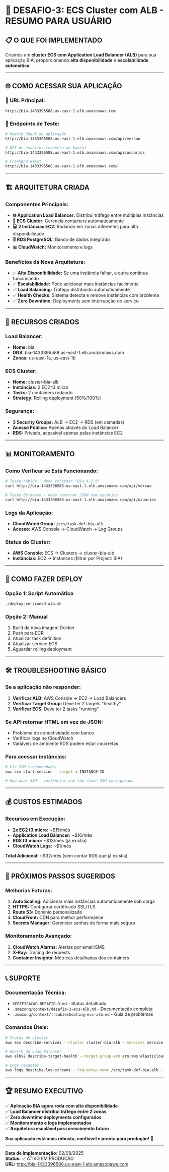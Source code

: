 # 🎯 DESAFIO-3: ECS Cluster com ALB - RESUMO PARA USUÁRIO

## 📋 **O QUE FOI IMPLEMENTADO**

Criamos um **cluster ECS com Application Load Balancer (ALB)** para sua aplicação BIA, proporcionando **alta disponibilidade** e **escalabilidade automática**.

---

## 🌐 **COMO ACESSAR SUA APLICAÇÃO**

### **🔗 URL Principal:**
```
http://bia-1433396588.us-east-1.elb.amazonaws.com
```

### **🧪 Endpoints de Teste:**
```bash
# Health Check da aplicação
http://bia-1433396588.us-east-1.elb.amazonaws.com/api/versao

# API de usuários (conecta no banco)
http://bia-1433396588.us-east-1.elb.amazonaws.com/api/usuarios

# Frontend React
http://bia-1433396588.us-east-1.elb.amazonaws.com/
```

---

## 🏗️ **ARQUITETURA CRIADA**

### **Componentes Principais:**
- **🌐 Application Load Balancer:** Distribui tráfego entre múltiplas instâncias
- **🐳 ECS Cluster:** Gerencia containers automaticamente
- **💻 2 Instâncias EC2:** Rodando em zonas diferentes para alta disponibilidade
- **🗄️ RDS PostgreSQL:** Banco de dados integrado
- **📊 CloudWatch:** Monitoramento e logs

### **Benefícios da Nova Arquitetura:**
- ✅ **Alta Disponibilidade:** Se uma instância falhar, a outra continua funcionando
- ✅ **Escalabilidade:** Pode adicionar mais instâncias facilmente
- ✅ **Load Balancing:** Tráfego distribuído automaticamente
- ✅ **Health Checks:** Sistema detecta e remove instâncias com problema
- ✅ **Zero Downtime:** Deployments sem interrupção do serviço

---

## 🔧 **RECURSOS CRIADOS**

### **Load Balancer:**
- **Nome:** bia
- **DNS:** bia-1433396588.us-east-1.elb.amazonaws.com
- **Zonas:** us-east-1a, us-east-1b

### **ECS Cluster:**
- **Nome:** cluster-bia-alb
- **Instâncias:** 2 EC2 t3.micro
- **Tasks:** 2 containers rodando
- **Strategy:** Rolling deployment (50%/100%)

### **Segurança:**
- **3 Security Groups:** ALB → EC2 → RDS (em camadas)
- **Acesso Público:** Apenas através do Load Balancer
- **RDS:** Privado, acessível apenas pelas instâncias EC2

---

## 📊 **MONITORAMENTO**

### **Como Verificar se Está Funcionando:**
```bash
# Teste rápido - deve retornar "Bia 4.2.0"
curl http://bia-1433396588.us-east-1.elb.amazonaws.com/api/versao

# Teste do banco - deve retornar JSON com usuários
curl http://bia-1433396588.us-east-1.elb.amazonaws.com/api/usuarios
```

### **Logs da Aplicação:**
- **CloudWatch Group:** `/ecs/task-def-bia-alb`
- **Acesso:** AWS Console → CloudWatch → Log Groups

### **Status do Cluster:**
- **AWS Console:** ECS → Clusters → cluster-bia-alb
- **Instâncias:** EC2 → Instances (filtrar por Project: BIA)

---

## 🚀 **COMO FAZER DEPLOY**

### **Opção 1: Script Automático**
```bash
./deploy-versioned-alb.sh
```

### **Opção 2: Manual**
1. Build da nova imagem Docker
2. Push para ECR
3. Atualizar task definition
4. Atualizar service ECS
5. Aguardar rolling deployment

---

## 🛠️ **TROUBLESHOOTING BÁSICO**

### **Se a aplicação não responder:**
1. **Verificar ALB:** AWS Console → EC2 → Load Balancers
2. **Verificar Target Group:** Deve ter 2 targets "healthy"
3. **Verificar ECS:** Deve ter 2 tasks "running"

### **Se API retornar HTML em vez de JSON:**
- Problema de conectividade com banco
- Verificar logs no CloudWatch
- Variáveis de ambiente RDS podem estar incorretas

### **Para acessar instâncias:**
```bash
# Via SSM (recomendado)
aws ssm start-session --target i-INSTANCE-ID

# Não usar SSH - instâncias não têm chave SSH configurada
```

---

## 💰 **CUSTOS ESTIMADOS**

### **Recursos em Execução:**
- **2x EC2 t3.micro:** ~$15/mês
- **Application Load Balancer:** ~$16/mês
- **RDS t3.micro:** ~$13/mês (já existia)
- **CloudWatch Logs:** ~$1/mês

**Total Adicional:** ~$32/mês (sem contar RDS que já existia)

---

## 🎯 **PRÓXIMOS PASSOS SUGERIDOS**

### **Melhorias Futuras:**
1. **Auto Scaling:** Adicionar mais instâncias automaticamente sob carga
2. **HTTPS:** Configurar certificado SSL/TLS
3. **Route 53:** Domínio personalizado
4. **CloudFront:** CDN para melhor performance
5. **Secrets Manager:** Gerenciar senhas de forma mais segura

### **Monitoramento Avançado:**
1. **CloudWatch Alarms:** Alertas por email/SMS
2. **X-Ray:** Tracing de requests
3. **Container Insights:** Métricas detalhadas dos containers

---

## 📞 **SUPORTE**

### **Documentação Técnica:**
- `VERIFICACAO-DESAFIO-3.md` - Status detalhado
- `.amazonq/context/desafio-3-ecs-alb.md` - Documentação completa
- `.amazonq/context/troubleshooting-ecs-alb.md` - Guia de problemas

### **Comandos Úteis:**
```bash
# Status do cluster
aws ecs describe-services --cluster cluster-bia-alb --services service-bia-alb

# Health do Load Balancer
aws elbv2 describe-target-health --target-group-arn arn:aws:elasticloadbalancing:us-east-1:387678648422:targetgroup/tg-bia/9e999191b3d60e38

# Logs recentes
aws logs describe-log-streams --log-group-name /ecs/task-def-bia-alb --order-by LastEventTime
```

---

## 🏆 **RESUMO EXECUTIVO**

✅ **Aplicação BIA agora roda com alta disponibilidade**  
✅ **Load Balancer distribui tráfego entre 2 zonas**  
✅ **Zero downtime deployments configurados**  
✅ **Monitoramento e logs implementados**  
✅ **Arquitetura escalável para crescimento futuro**  

**Sua aplicação está mais robusta, confiável e pronta para produção!** 🚀

---

**Data de Implementação:** 02/08/2025  
**Status:** ✅ ATIVO EM PRODUÇÃO  
**URL:** http://bia-1433396588.us-east-1.elb.amazonaws.com